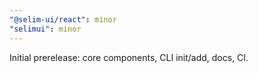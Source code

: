 ```yaml
---
"@selim-ui/react": minor
"selimui": minor
---
```


Initial prerelease: core components, CLI init/add, docs, CI.
